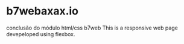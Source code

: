 # b7webaxax.io
conclusão do módulo html/css b7web
This is a responsive web page devepeloped using flexbox.
